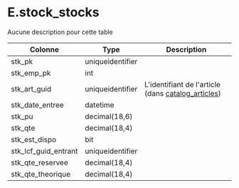 # E.stock_stocks

Aucune description pour cette table

Colonne|Type|Description
---|---|---
stk_pk|uniqueidentifier|
stk_emp_pk|int|
stk_art_guid|uniqueidentifier|L'identifiant de l'article (dans [catalog_articles](generated_catalog_articles.md)) 
stk_date_entree|datetime|
stk_pu|decimal(18,6)|
stk_qte|decimal(18,4)|
stk_est_dispo|bit|
stk_lcf_guid_entrant|uniqueidentifier|
stk_qte_reservee|decimal(18,4)|
stk_qte_theorique|decimal(18,4)|
